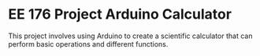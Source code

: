 # EE 176 Project Arduino Calculator
 This project involves using Arduino to create a scientific calculator that can perform basic operations and different functions. 
